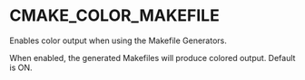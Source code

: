   

# CMAKE_COLOR_MAKEFILE  
Enables color output when using the Makefile Generators.  

When enabled, the generated Makefiles will produce colored output.
Default is ON.  

